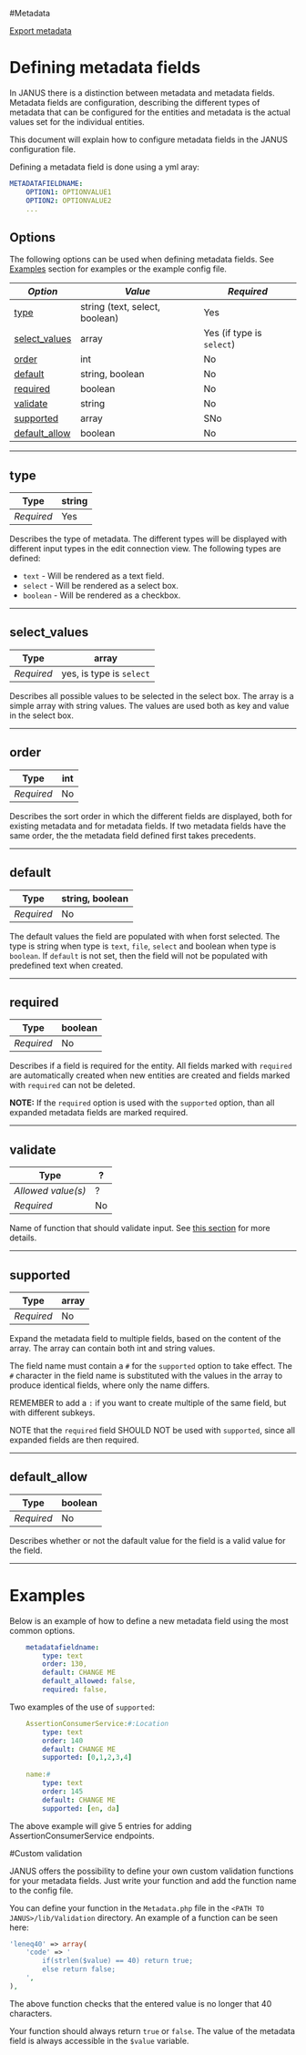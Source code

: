 #Metadata

[Export metadata](metadata/export.md)

# Defining metadata fields

In JANUS there is a distinction between metadata and metadata fields. Metadata fields are configuration, describing the different types of metadata that can be configured for the entities and metadata is the actual values set for the individual entities.

This document will explain how to  configure metadata fields in the JANUS configuration file.

Defining a metadata field is done using a yml aray:
```yml
METADATAFIELDNAME:
    OPTION1: OPTIONVALUE1
    OPTION2: OPTIONVALUE2
    ...
```

## Options

The following options can be used when defining metadata fields. See [Examples](Metadata#Examples) section for examples or the example config file.

|*Option*|*Value*|*Required*|
|--------|-------|----------|
| [type](#type) |string (text, select, boolean)|Yes|
|[select_values](Metadata#select_values)|array|Yes (if type is `select`)|
|[order](Metadata#order)|int|No|
|[default](Metadata#default)|string, boolean|No|
|[required](Metadata#required)|boolean|No|
|[validate](Metadata#validate)|string|No|
|[supported](Metadata#supported)|array|SNo|
|[default_allow](Metadata#default_allow)|boolean|No|

----
## type

| Type | string |
|--------|--------|
| *Required* | Yes |

Describes the type of metadata. The different types will be displayed with different input types in the edit connection view. The following types are defined:

- `text` - Will be rendered as a text field.
- `select` - Will be rendered as a select box.
- `boolean` - Will be rendered as a checkbox.

----
## select_values

| Type | array | 
|---------|-------|
| *Required* | yes, is type is `select` |

Describes all possible values to be selected in the select box. The array is a simple array with string values. The values are used both as key and value in the select box.

----
## order

| Type | int |
|------|-----|
| *Required* | No |

Describes the sort order in which the different fields are displayed, both for existing metadata and for metadata fields. If two metadata fields have the same order, the the metadata field defined first takes precedents.

----
## default

| Type | string, boolean | 
|------|-----------------|
| *Required* | No |

The default values the field are populated with when forst selected. The type is string when type is `text`, `file`, `select` and boolean when type is `boolean`. If `default` is not set, then the field will not be populated with predefined text when created.

----
## required

| Type | boolean  | 
|------|----------|
| *Required* | No |

Describes if a field is required for the entity. All fields marked with `required` are automatically created when new entities are created and fields marked with `required` can not be deleted.

**NOTE:** If the `required` option is used with the `supported` option, than all expanded metadata fields are marked required.

----
## validate

| Type | ? |
|------|---|
| *Allowed value(s)* | ? |
| *Required* | No |

Name of function that should validate input. See [this section](#custom-validation) for more details.

----
## supported

| Type | array  | 
|------|--------|
| *Required* | No |

Expand the metadata field to multiple fields, based on the content of the array. The array can contain both int and string values.

The field name must contain a `#` for the `supported` option to take effect. The `#` character in the field name is substituted with the values in the array to produce identical fields, where only the name differs.

REMEMBER to add a `:` if you want to create multiple of the same field, but with different subkeys. 

NOTE that the `required` field SHOULD NOT be used with `supported`, since all expanded fields are then required.

----
## default_allow

| Type | boolean | 
|------|---------|
| *Required* | No |

Describes whether or not the dafault value for the field is a valid value for the field.

----
# Examples

Below is an example of how to define a new metadata field using the most common options.
```yml
    metadatafieldname:
        type: text
        order: 130,
        default: CHANGE ME
        default_allowed: false,
        required: false,
```

Two examples of the use of `supported`:
```yml
    AssertionConsumerService:#:Location
        type: text
        order: 140
        default: CHANGE ME
        supported: [0,1,2,3,4]
    
    name:#
        type: text
        order: 145
        default: CHANGE ME
        supported: [en, da]
 ```
   
The above example will give 5 entries for adding AssertionConsumerService endpoints.

#Custom validation

JANUS offers the possibility to define your own custom validation functions for your metadata fields. Just write your function and add the function name to the config file.

You can define your function in the `Metadata.php` file in the `<PATH TO JANUS>/lib/Validation` directory. An example of a function can be seen here:
```php
'leneq40' => array(
    'code' => '
        if(strlen($value) == 40) return true; 
        else return false;
    ',
),
```
The above function checks that the entered value is no longer that 40 characters.

Your function should always return `true` or `false`. The value of the metadata field is always accessible in the `$value` variable.
